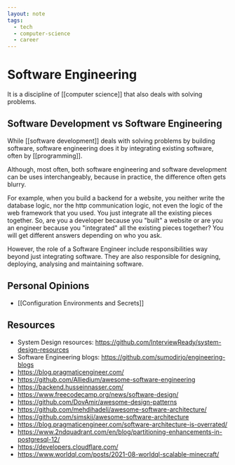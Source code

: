 ```yaml
---
layout: note
tags:
  - tech
  - computer-science
  - career
---
```


# Software Engineering

It is a discipline of [[computer science]] that also deals with solving problems.

## Software Development vs Software Engineering

While [[software development]] deals with solving problems by building software, software engineering does it by integrating existing software, often by [[programming]].

Although, most often, both software engineering and software development can be uses interchangeably, because in practice, the difference often gets blurry.

For example, when you build a backend for a website, you neither write the database logic, nor the http communication logic, not even the logic of the web framework that you used. You just integrate all the existing pieces together. So, are you a developer because you "built" a website or are you an engineer because you "integrated" all the existing pieces together? You will get different answers depending on who you ask.

However, the role of a Software Engineer include responsibilities way beyond just integrating software. They are also responsible for designing, deploying, analysing and maintaining software.

## Personal Opinions

- [[Configuration Environments and Secrets]]

## Resources

- System Design resources: https://github.com/InterviewReady/system-design-resources
- Software Engineering blogs: https://github.com/sumodirjo/engineering-blogs
- https://blog.pragmaticengineer.com/
- https://github.com/Alliedium/awesome-software-engineering
- https://backend.husseinnasser.com/
- https://www.freecodecamp.org/news/software-design/
- https://github.com/DovAmir/awesome-design-patterns
- https://github.com/mehdihadeli/awesome-software-architecture/
- https://github.com/simskij/awesome-software-architecture
- https://blog.pragmaticengineer.com/software-architecture-is-overrated/
- https://www.2ndquadrant.com/en/blog/partitioning-enhancements-in-postgresql-12/
- https://developers.cloudflare.com/
- https://www.worldql.com/posts/2021-08-worldql-scalable-minecraft/
